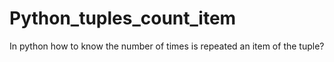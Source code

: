 Python_tuples_count_item
========================

In python how to know the number of times is repeated an item of the tuple?

